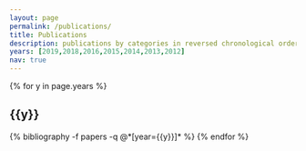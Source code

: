 ```yaml
---
layout: page
permalink: /publications/
title: Publications
description: publications by categories in reversed chronological order.
years: [2019,2018,2016,2015,2014,2013,2012]
nav: true
---
```


<div class="publications">

{% for y in page.years %}
  <h2 class="year">{{y}}</h2>
  {% bibliography -f papers -q @*[year={{y}}]* %}
{% endfor %}

</div>
